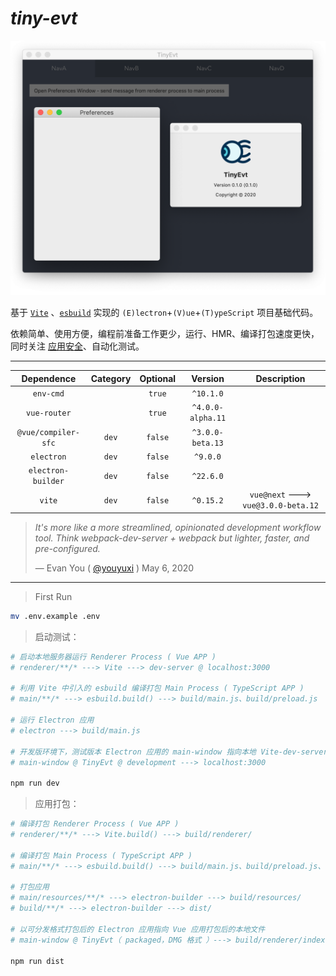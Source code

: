 # *tiny-evt*

![banner](banner.png)

基于 [`Vite`](https://github.com/vuejs/vite) 、[`esbuild`](https://github.com/evanw/esbuild) 实现的 `(E)lectron`+`(V)ue`+`(T)ypeScript` 项目基础代码。

依赖简单、使用方便，编程前准备工作更少，运行、HMR、编译打包速度更快，同时关注 [应用安全](https://www.electronjs.org/docs/tutorial/security)、自动化测试。

---

| Dependence | Category | Optional | Version | Description |
| :---:|:---:|:---:|:---:|:---:|
| `env-cmd`| | `true` | `^10.1.0`|
| `vue-router` | | `true` | `^4.0.0-alpha.11`
| `@vue/compiler-sfc` | `dev` | `false` | `^3.0.0-beta.13`
| `electron` | `dev` | `false` | `^9.0.0`
| `electron-builder` | `dev` | `false` | `^22.6.0`
| `vite` | `dev` | `false` | `^0.15.2` | `vue@next` ---> `vue@3.0.0-beta.12`

>
> *It's more like a more streamlined, opinionated development workflow tool. Think webpack-dev-server + webpack but lighter, faster, and pre-configured.*
>
> &mdash; Evan You ( [@youyuxi](https://twitter.com/youyuxi/status/1258112624300118022) ) May 6, 2020

---

> First Run

```bash
mv .env.example .env
```

> 启动测试：

```bash
# 启动本地服务器运行 Renderer Process ( Vue APP )
# renderer/**/* ---> Vite ---> dev-server @ localhost:3000

# 利用 Vite 中引入的 esbuild 编译打包 Main Process ( TypeScript APP )
# main/**/* ---> esbuild.build() ---> build/main.js、build/preload.js

# 运行 Electron 应用
# electron ---> build/main.js

# 开发版环境下，测试版本 Electron 应用的 main-window 指向本地 Vite-dev-server
# main-window @ TinyEvt @ development ---> localhost:3000

npm run dev
```

> 应用打包：

```bash
# 编译打包 Renderer Process ( Vue APP )
# renderer/**/* ---> Vite.build() ---> build/renderer/

# 编译打包 Main Process ( TypeScript APP )
# main/**/* ---> esbuild.build() ---> build/main.js、build/preload.js、

# 打包应用
# main/resources/**/* ---> electron-builder ---> build/resources/
# build/**/* ---> electron-builder ---> dist/

# 以可分发格式打包后的 Electron 应用指向 Vue 应用打包后的本地文件
# main-window @ TinyEvt（ packaged，DMG 格式 ）---> build/renderer/index.html

npm run dist
```
